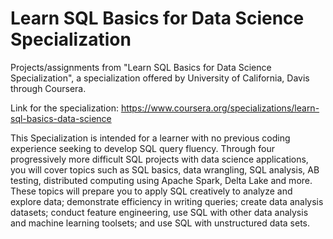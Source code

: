 # Learn SQL Basics for Data Science Specialization
Projects/assignments from "Learn SQL Basics for Data Science Specialization", a specialization offered by University of California, Davis through Coursera.

Link for the specialization: https://www.coursera.org/specializations/learn-sql-basics-data-science

This Specialization is intended for a learner with no previous coding experience seeking to develop SQL query fluency. Through four progressively more difficult SQL projects with data science applications, you will cover topics such as SQL basics, data wrangling, SQL analysis, AB testing, distributed computing using Apache Spark, Delta Lake and more. These topics will prepare you to apply SQL creatively to analyze and explore data; demonstrate efficiency in writing queries; create data analysis datasets; conduct feature engineering, use SQL with other data analysis and machine learning toolsets; and use SQL with unstructured data sets. 
